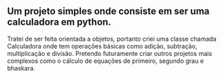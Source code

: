 ## Um projeto simples onde consiste em ser uma calculadora em python.

Tratei de ser feita orientada a objetos, portanto criei uma classe chamada Calculadora onde tem operações básicas como adição, subtração, multiplicação e divisão. Pretendo futuramente criar outros projetos mais complexos como o cálculo de equações de primeiro, segundo grau e bhaskara.
